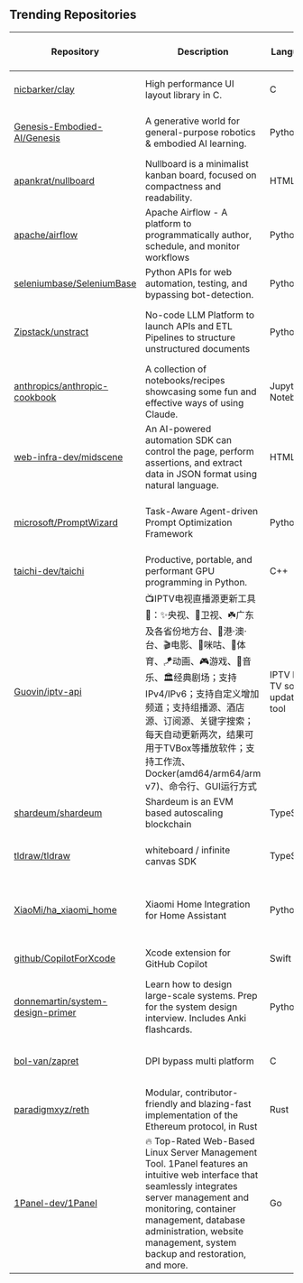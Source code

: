 ## Trending Repositories

| Repository | Description | Language | Stars | Forks | Built By | Current Period Stars |
|------------|-------------|----------|-------|-------|----------|---------------------|
| [nicbarker/clay](https://github.com/nicbarker/clay) | High performance UI layout library in C. | C | 4191 | 88 | [nicbarker](https://github.com/nicbarker), [bullno1](https://github.com/bullno1), [Dudejoe870](https://github.com/Dudejoe870), [SogoCZE](https://github.com/SogoCZE), [laytan](https://github.com/laytan) | 812 |
| [Genesis-Embodied-AI/Genesis](https://github.com/Genesis-Embodied-AI/Genesis) | A generative world for general-purpose robotics & embodied AI learning. | Python | 16557 | 1139 | [zhouxian](https://github.com/zhouxian), [YilingQiao](https://github.com/YilingQiao), [zhenjia-xu](https://github.com/zhenjia-xu), [zswang666](https://github.com/zswang666), [ziyanx02](https://github.com/ziyanx02) | 2430 |
| [apankrat/nullboard](https://github.com/apankrat/nullboard) | Nullboard is a minimalist kanban board, focused on compactness and readability. | HTML | 3604 | 229 | [apankrat](https://github.com/apankrat), [ohitsdylan](https://github.com/ohitsdylan), [rpavlik](https://github.com/rpavlik), [justinpchang](https://github.com/justinpchang), [ct16k](https://github.com/ct16k) | 278 |
| [apache/airflow](https://github.com/apache/airflow) | Apache Airflow - A platform to programmatically author, schedule, and monitor workflows | Python | 37907 | 14433 | [potiuk](https://github.com/potiuk), [mistercrunch](https://github.com/mistercrunch), [kaxil](https://github.com/kaxil), [ashb](https://github.com/ashb), [mik-laj](https://github.com/mik-laj) | 24 |
| [seleniumbase/SeleniumBase](https://github.com/seleniumbase/SeleniumBase) | Python APIs for web automation, testing, and bypassing bot-detection. | Python | 7422 | 1058 | [mdmintz](https://github.com/mdmintz), [hiqqs](https://github.com/hiqqs), [piotrkochan](https://github.com/piotrkochan), [surevs](https://github.com/surevs), [stevemachacz](https://github.com/stevemachacz) | 314 |
| [Zipstack/unstract](https://github.com/Zipstack/unstract) | No-code LLM Platform to launch APIs and ETL Pipelines to structure unstructured documents | Python | 2723 | 173 | [chandrasekharan-zipstack](https://github.com/chandrasekharan-zipstack), [nehabagdia](https://github.com/nehabagdia), [Deepak-Kesavan](https://github.com/Deepak-Kesavan), [muhammad-ali-e](https://github.com/muhammad-ali-e), [hari-kuriakose](https://github.com/hari-kuriakose) | 34 |
| [anthropics/anthropic-cookbook](https://github.com/anthropics/anthropic-cookbook) | A collection of notebooks/recipes showcasing some fun and effective ways of using Claude. | Jupyter Notebook | 7639 | 951 | [alexalbertt](https://github.com/alexalbertt), [saflamini](https://github.com/saflamini), [maheshmurag](https://github.com/maheshmurag), [zack-anthropic](https://github.com/zack-anthropic), [GarvanD](https://github.com/GarvanD) | 109 |
| [web-infra-dev/midscene](https://github.com/web-infra-dev/midscene) | An AI-powered automation SDK can control the page, perform assertions, and extract data in JSON format using natural language. | HTML | 1005 | 59 | [zhoushaw](https://github.com/zhoushaw), [yuyutaotao](https://github.com/yuyutaotao), [quanru](https://github.com/quanru), [YadlaMani](https://github.com/YadlaMani) | 31 |
| [microsoft/PromptWizard](https://github.com/microsoft/PromptWizard) | Task-Aware Agent-driven Prompt Optimization Framework | Python | 476 | 37 | [raghav-2002-os](https://github.com/raghav-2002-os), [vivek-dani](https://github.com/vivek-dani), [microsoftopensource](https://github.com/microsoftopensource), [akshaynambi](https://github.com/akshaynambi), [tanuja-ganu](https://github.com/tanuja-ganu) | 59 |
| [taichi-dev/taichi](https://github.com/taichi-dev/taichi) | Productive, portable, and performant GPU programming in Python. | C++ | 26150 | 2302 | [yuanming-hu](https://github.com/yuanming-hu), [taichi-gardener](https://github.com/taichi-gardener), [ailzhang](https://github.com/ailzhang), [k-ye](https://github.com/k-ye) | 209 |
| [Guovin/iptv-api](https://github.com/Guovin/iptv-api) | 📺IPTV电视直播源更新工具🚀：✨央视、📡卫视、☘️广东及各省份地方台、🌊港·澳·台、🎬电影、🎥咪咕、🏀体育、🪁动画、🎮游戏、🎵音乐、🏛经典剧场；支持IPv4/IPv6；支持自定义增加频道；支持组播源、酒店源、订阅源、关键字搜索；每天自动更新两次，结果可用于TVBox等播放软件；支持工作流、Docker(amd64/arm64/arm v7)、命令行、GUI运行方式 | IPTV live TV source update tool | Python | 9652 | 2055 | [Guovin](https://github.com/Guovin), [haohaitao](https://github.com/haohaitao) | 46 |
| [shardeum/shardeum](https://github.com/shardeum/shardeum) | Shardeum is an EVM based autoscaling blockchain | TypeScript | 25209 | 477 | [afostr](https://github.com/afostr), [thantsintoe](https://github.com/thantsintoe), [jairajdev](https://github.com/jairajdev), [arhamj](https://github.com/arhamj), [Glitch18](https://github.com/Glitch18) | 793 |
| [tldraw/tldraw](https://github.com/tldraw/tldraw) | whiteboard / infinite canvas SDK | TypeScript | 36773 | 2257 | [steveruizok](https://github.com/steveruizok), [ds300](https://github.com/ds300), [MitjaBezensek](https://github.com/MitjaBezensek), [mimecuvalo](https://github.com/mimecuvalo), [SomeHats](https://github.com/SomeHats) | 114 |
| [XiaoMi/ha_xiaomi_home](https://github.com/XiaoMi/ha_xiaomi_home) | Xiaomi Home Integration for Home Assistant | Python | 13728 | 585 | [topsworld](https://github.com/topsworld), [SusanPhevos](https://github.com/SusanPhevos), [chemwolf6922](https://github.com/chemwolf6922), [CodeMakerLi](https://github.com/CodeMakerLi), [wheresrofl](https://github.com/wheresrofl) | 514 |
| [github/CopilotForXcode](https://github.com/github/CopilotForXcode) | Xcode extension for GitHub Copilot | Swift | 2328 | 87 | [actions-user](https://github.com/actions-user), [devm33](https://github.com/devm33), [eliperkins](https://github.com/eliperkins), [justb0b](https://github.com/justb0b) | 109 |
| [donnemartin/system-design-primer](https://github.com/donnemartin/system-design-primer) | Learn how to design large-scale systems. Prep for the system design interview. Includes Anki flashcards. | Python | 280429 | 46966 | [donnemartin](https://github.com/donnemartin), [cclauss](https://github.com/cclauss), [satob](https://github.com/satob), [fluency03](https://github.com/fluency03), [linhe0x0](https://github.com/linhe0x0) | 431 |
| [bol-van/zapret](https://github.com/bol-van/zapret) | DPI bypass multi platform | C | 9031 | 674 | [bol-van](https://github.com/bol-van), [maximilionus](https://github.com/maximilionus), [anphsw](https://github.com/anphsw), [spvkgn](https://github.com/spvkgn), [SashaXser](https://github.com/SashaXser) | 32 |
| [paradigmxyz/reth](https://github.com/paradigmxyz/reth) | Modular, contributor-friendly and blazing-fast implementation of the Ethereum protocol, in Rust | Rust | 4141 | 1287 | [mattsse](https://github.com/mattsse), [rkrasiuk](https://github.com/rkrasiuk), [Rjected](https://github.com/Rjected), [shekhirin](https://github.com/shekhirin), [onbjerg](https://github.com/onbjerg) | 6 |
| [1Panel-dev/1Panel](https://github.com/1Panel-dev/1Panel) | 🔥 Top-Rated Web-Based Linux Server Management Tool. 1Panel features an intuitive web interface that seamlessly integrates server management and monitoring, container management, database administration, website management, system backup and restoration, and more. | Go | 23837 | 2169 | [ssongliu](https://github.com/ssongliu), [zhengkunwang223](https://github.com/zhengkunwang223), [lan-yonghui](https://github.com/lan-yonghui), [wanghe-fit2cloud](https://github.com/wanghe-fit2cloud), [wangdan-fit2cloud](https://github.com/wangdan-fit2cloud) | 75 |
